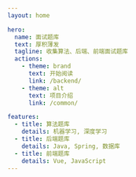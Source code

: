 ```yaml
---
layout: home

hero:
  name: 面试题库
  text: 厚积薄发
  tagline: 收集算法、后端、前端面试题库
  actions:
    - theme: brand
      text: 开始阅读
      link: /backend/
    - theme: alt
      text: 项目介绍
      link: /common/

features:
  - title: 算法题库
    details: 机器学习, 深度学习
  - title: 后端题库
    details: Java, Spring, 数据库
  - title: 前端题库
    details: Vue, JavaScript
---
```


